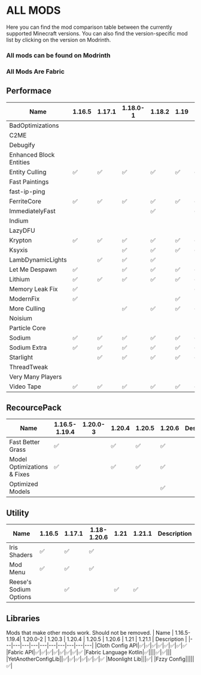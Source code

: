 # ALL MODS

Here you can find the mod comparison table between the currently supported Minecraft versions.  You can also find the version-specific mod list by clicking on the version on Modrinth.

### All mods can be found on Modrinth
### All Mods Are Fabric
## Performace
| Name | 1.16.5 | 1.17.1 | 1.18.0-1 | 1.18.2 | 1.19 | 1.19.1 | 1.19.2 | 1.19.3 | 1.19.4 | 1.20 | 1.20.1 | 1.20.2 | 1.20.3 | 1.20.4 | 1.20.5 | 1.20.6 | 1.21 | 1.21.1 | Description |
|---|---|---|---|---|---|---|---|---|---|---|---|---|---|---|---|---|---|---|---|
|BadOptimizations|||||||✅|✅|✅||✅|✅|✅|✅|✅|✅|✅
|C2ME||||||||||✅|✅|✅|✅|
|Debugify||||||||||✅|✅|✅|✅|||✅|||||✅
|Enhanced Block Entities|||||||||||||||||✅|
|Entity Culling|✅|✅|✅|✅|✅|✅|✅|✅|✅|✅|✅|✅|✅|✅|✅|✅|✅
|Fast Paintings|||||||||||||✅|
|fast-ip-ping||||||||||✅|✅|✅|✅|
|FerriteCore|✅|✅|✅|✅|✅|✅|✅|✅|✅|✅|✅|✅||✅|✅|✅|✅
|ImmediatelyFast||||✅||✅|✅|✅|✅|✅|✅|✅|✅|✅|✅|✅|✅
|Indium||||||||||✅|✅|✅|✅|
|LazyDFU||||||||||✅|
|Krypton|✅|✅|✅|✅|✅|✅|✅|✅|✅||||✅|✅|✅|✅
|Ksyxis|||✅|✅|✅|✅|✅|✅|✅|
|LambDynamicLights||✅|✅|✅|
|Let Me Despawn|✅||✅|✅|✅|✅|✅|✅|✅|✅|✅|✅|✅|✅|✅|✅
|Lithium|✅|✅|✅|✅|✅|✅|✅|✅|✅|✅|✅|✅|✅|✅|✅|✅|✅
|Memory Leak Fix|✅|||||✅|✅|✅|✅|✅|✅|✅|✅|✅|✅|✅
|ModernFix|✅||||✅|||✅||✅||||✅|✅|✅|✅|✅
|More Culling|||✅|✅|✅|✅|✅|✅|✅|✅|✅|✅|✅|✅|✅|✅|✅
|Noisium||||||||||||||✅|
|Particle Core|||||||||||||||✅|✅
|Sodium|✅|✅|✅|✅|✅|✅|✅|✅|✅|✅|✅|✅|✅|✅|✅|✅|✅|✅
|Sodium Extra|✅|✅|✅|✅|✅|✅|✅|||✅|✅|✅|✅|✅|✅|✅
|Starlight||✅|✅|✅|✅|✅|✅|✅|✅||||✅||
|ThreadTweak||||||||||✅|✅|✅||✅|
|Very Many Players||||||||||✅|✅|✅|✅|✅|✅|✅
|Video Tape|✅|✅|✅|✅|✅|✅|✅|✅|✅|||✅|✅|✅|✅|✅

## RecourcePack
| Name | 1.16.5-1.19.4| 1.20.0-3| 1.20.4 | 1.20.5 | 1.20.6 | Description |
|---|---|---|---|---|---|---|
|Fast Better Grass|✅||✅|✅|✅
|Model Optimizations & Fixes|✅||✅|✅|✅
|Optimized Models|||||✅


## Utility
| Name | 1.16.5 | 1.17.1 | 1.18-1.20.6| 1.21  | 1.21.1 | Description |
|---|---|---|---|---|---|---|
|Iris Shaders|✅|✅|✅
|Mod Menu|✅|✅|✅
|Reese's Sodium Options||✅||✅|✅


## Libraries

Mods that make other mods work. Should not be removed.
| Name | 1.16.5-1.19.4| 1.20.0-2 | 1.20.3 | 1.20.4 | 1.20.5 | 1.20.6 | 1.21  | 1.21.1 | Description |
|---|---|---|---|---|---|---|---|---|---|
|Cloth Config API|✅|✅|✅|✅|✅|✅|✅|✅
|Fabric API|✅|✅|✅|✅|✅|✅|✅|✅
|Fabric Language Kotlin|✅||||✅|✅|||
|YetAnotherConfigLib||✅|✅|✅|✅|✅|✅|✅
|Moonlight Lib|||✅|
|Fzzy Config|||||✅|
